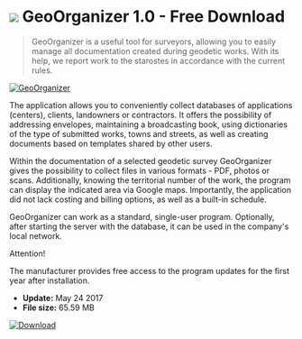 # ![](https://cdn.softexe.net/static/icon/win.gif) GeoOrganizer 1.0 - Free Download

> GeoOrganizer is a useful tool for surveyors, allowing you to easily manage all documentation created during geodetic works. With its help, we report work to the starostes in accordance with the current rules.

[![GeoOrganizer](https://gallery.dpcdn.pl/imgc/Tools/75925/g_-_420x350_1.5_-_x20170524225121_0.jpg)](https://softexe.net/win/business/other/geoorganizer:ppRpb.html)

The application allows you to conveniently collect databases of applications (centers), clients, landowners or contractors. It offers the possibility of addressing envelopes, maintaining a broadcasting book, using dictionaries of the type of submitted works, towns and streets, as well as creating documents based on templates shared by other users.
 
 Within the documentation of a selected geodetic survey GeoOrganizer gives the possibility to collect files in various formats - PDF, photos or scans. Additionally, knowing the territorial number of the work, the program can display the indicated area via Google maps. Importantly, the application did not lack costing and billing options, as well as a built-in schedule.
 
 GeoOrganizer can work as a standard, single-user program. Optionally, after starting the server with the database, it can be used in the company's local network.
 
 Attention!
 
 The manufacturer provides free access to the program updates for the first year after installation.


- **Update:** May 24 2017
- **File size:** 65.59 MB

[![Download](https://cdn.softexe.net/static/img/download.png)](https://softexe.net/win/business/other/geoorganizer:ppRpb.html)

